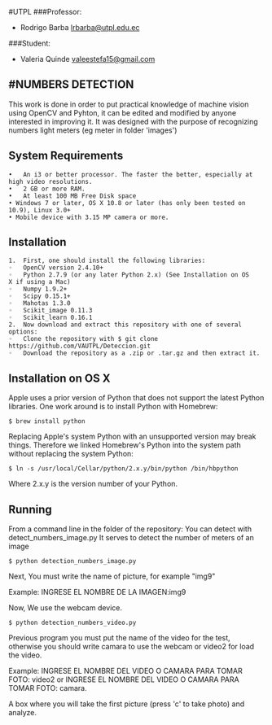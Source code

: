 #UTPL
###Professor:
- Rodrigo Barba [lrbarba@utpl.edu.ec](mailto:lrbarba@utpl.edu.ec)

###Student:
- Valeria Quinde [valeestefa15@gmail.com](https://plus.google.com/117826964296158384526/op/profilephoto)

#NUMBERS DETECTION
--------------------------
This work is done in order to put practical knowledge of machine vision using OpenCV and Pyhton, it can be edited and modified by anyone interested in improving it.
It was designed with the purpose of recognizing numbers light meters (eg meter in folder 'images')



System Requirements
-------------------
	•	An i3 or better processor. The faster the better, especially at high video resolutions.
	•	2 GB or more RAM.
	•	At least 100 MB Free Disk space 
	• Windows 7 or later, OS X 10.8 or later (has only been tested on 10.9), Linux 3.0+
	• Mobile device with 3.15 MP camera or more.

Installation
-------------
	1.	First, one should install the following libraries:
	◦	OpenCV version 2.4.10+
	◦	Python 2.7.9 (or any later Python 2.x) (See Installation on OS X if using a Mac)
	◦	Numpy 1.9.2+
	◦	Scipy 0.15.1+
	◦	Mahotas 1.3.0
	◦	Scikit_image 0.11.3
	◦	Scikit_learn 0.16.1
	2.	Now download and extract this repository with one of several options:
	◦	Clone the repository with $ git clone https://github.com/VAUTPL/Deteccion.git
	◦	Download the repository as a .zip or .tar.gz and then extract it.

Installation on OS X
--------------------
Apple uses a prior version of Python that does not support the latest Python libraries. One work around is to install Python with Homebrew:

`$ brew install python`

Replacing Apple's system Python with an unsupported version may break things. Therefore we linked Homebrew's Python into the system path without replacing the system Python:

`$ ln -s /usr/local/Cellar/python/2.x.y/bin/python /bin/hbpython`

Where 2.x.y is the version number of your Python.

Running
-------
From a command line in the folder of the repository:
You can detect with detect_numbers_image.py It serves to detect the number of meters of an image

`$ python detection_numbers_image.py  `

Next, You must write the name of picture, for example "img9"

Example: INGRESE EL NOMBRE DE LA IMAGEN:img9

Now, We use the webcam device.

`$ python detection_numbers_video.py `

Previous program you must put the name of the video for the test, otherwise you should write camara to use the webcam or video2 for load the video.

Example: INGRESE EL NOMBRE DEL VIDEO O CAMARA PARA TOMAR FOTO: video2 or INGRESE EL NOMBRE DEL VIDEO O CAMARA PARA TOMAR FOTO: camara.

A box where you will take the first picture (press 'c' to take photo) and analyze.

